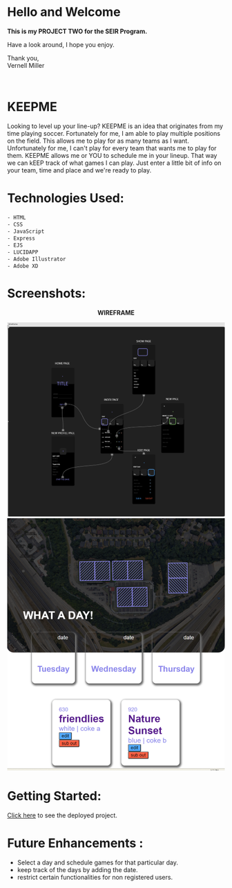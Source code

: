 # <strong> Hello and Welcome </strong>
<strong> This is my PROJECT TWO for the SEIR Program. </strong>

Have a look around, I hope you enjoy.

Thank you,<br>
Vernell Miller

<br>

# <strong> KEEPME </strong>

Looking to level up your line-up? KEEPME is an idea that originates from my time playing soccer. Fortunately for me, I am able to play multiple positions on the field. This allows me to play for as many teams as I want. Unfortunately for me, I can't play for every team that wants me to play for them. KEEPME allows me or YOU to schedule me in your lineup. That way we can kEEP track of what games I can play.
Just enter a little bit of info on your team, time and place and we're ready to play.

# Technologies Used:

    - HTML
    - CSS
    - JavaScript
    - Express
    - EJS
    - LUCIDAPP
    - Adobe Illustrator
    - Adobe XD

# Screenshots:
<center><strong> WIREFRAME </strong></center>

![screenshot 1](./public/images/project_2_wireframe.png)
![screenshot 1](./public/images/appDash.png)

# Getting Started:

[Click here](https://vernellmiller.github.io/My-Top-Five/) to see the deployed project.


# Future Enhancements :
- Select a day and schedule games for that particular day.
- keep track of the days by adding the date.
- restrict certain functionalities for non registered users.